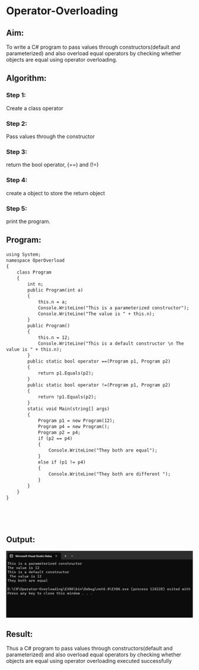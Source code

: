 # Operator-Overloading

## Aim:
 To write a C# program to pass values through constructors(default and parameterized) and also overload equal operators by checking whether objects are equal using operator overloading. 
 
## Algorithm:
### Step 1:
Create a class operator
### Step 2:
Pass values through the constructor
### Step 3:
return the bool operator, (==) and (!=)
### Step 4:
create a object to store the return object
### Step 5:
print the program.
 
## Program:
```
using System;
namespace OperOverload
{
    class Program
    {
        int n;
        public Program(int a)
        {
            this.n = a;
            Console.WriteLine("This is a parameterized constructor");
            Console.WriteLine("The value is " + this.n);
        }
        public Program()
        {
            this.n = 12;
            Console.WriteLine("This is a default constructor \n The value is " + this.n);
        }
        public static bool operator ==(Program p1, Program p2)
        {
            return p1.Equals(p2);
        }
        public static bool operator !=(Program p1, Program p2)
        {
            return !p1.Equals(p2);
        }
        static void Main(string[] args)
        {
            Program p1 = new Program(12);
            Program p4 = new Program();
            Program p2 = p4;
            if (p2 == p4)
            {
                Console.WriteLine("They both are equal");
            }
            else if (p1 != p4)
            {
                Console.WriteLine("They both are different ");
            }
        }
    }
}





```
## Output:
![](1.png)

## Result:
Thus a C# program to pass values through constructors(default and parameterized) and also overload equal operators by checking whether objects are equal using operator overloading executed successfully
